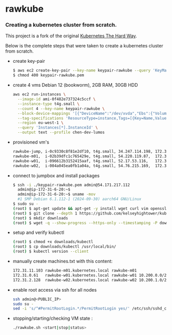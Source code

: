 # rawkube

### Creating a kubernetes cluster from scratch.
This project is a fork of the original [Kubernetes The Hard Way](https://github.com/kelseyhightower/kubernetes-the-hard-way).

Below is the complete steps that were taken to create a kubernetes cluster from scratch.


* create key-pair
  ```bash
  $ aws ec2 create-key-pair --key-name keypair-rawkube --query 'KeyMaterial' --output text > keypair-rawkube.pem --profile chen-dev-lumos
  $ chmod 400 keypair-rawkube.pem
  ```

* create 4 vms Debian 12 (bookworm), 2GB RAM, 30GB HDD
  ```bash
  aws ec2 run-instances \
    --image-id ami-0f482e737324c5ccf \
    --instance-type t4g.small \
    --count 4 --key-name keypair-rawkube \
    --block-device-mappings '[{"DeviceName":"/dev/xvda","Ebs":{"VolumeSize":30,"VolumeType":"gp3"}}]' \
    --tag-specifications 'ResourceType=instance,Tags=[{Key=Name,Value=k8s-node}]' \
    --region eu-west-1 \
    --query 'Instances[*].InstanceId' \
    --output text --profile chen-dev-lumos
  ```
* provisioned vm's
  ```bash
  rawkube-jump, i-0c9330c8f81e2df10, t4g.small, 34.247.114.198, 172.31.6.20
  rawkube-m01,  i-02b39dfc1c765429e, t4g.small, 54.220.119.87,  172.31.11.103
  rawkube-w01,  i-096612b3152415aaf, t4g.small, 52.17.53.116,   172.31.0.61
  rawkube-w02,  i-004a045ea0fb1a04a, t4g.small, 54.76.215.169,  172.31.2.128
  ```

* connect to jumpbox and install packages
  ```bash
  $ ssh -i ./keypair-rawkube.pem admin@54.171.217.112                                                                                                                                ✔  13:54:03 
    admin@ip-172-31-6-20:~$
    admin@ip-172-31-6-20:~$ uname -mov
    #1 SMP Debian 6.1.112-1 (2024-09-30) aarch64 GNU/Linux
  $ sudo su -
  (root) $ apt-get update && apt-get -y install wget curl vim openssl git
  (root) $ git clone --depth 1 https://github.com/kelseyhightower/kubernetes-the-hard-way.git
  (root) $ mkdir downloads
  (root) $ wget -q --show-progress --https-only --timestamping -P downloads -i downloads.txt
  ```

* setup and verify kubectl
  ```bash
  (root) $ chmod +x downloads/kubectl
  (root) $ cp downloads/kubectl /usr/local/bin/
  (root) $ kubectl version --client
  ```
* manually create machines.txt with this content:
  ```bash
  172.31.11.103 rawkube-m01.kubernetes.local rawkube-m01
  172.31.0.61   rawkube-w01.kubernetes.local rawkube-w01 10.200.0.0/24
  172.31.2.128  rawkube-w02.kubernetes.local rawkube-w02 10.200.1.0/24
  ```
* enable root access via ssh for all nodes
  ```bash
  ssh admin@<PUBLIC_IP>
  sudo su -
  sed -i 's/^#PermitRootLogin.*/PermitRootLogin yes/' /etc/ssh/sshd_config && systemctl restart sshd
  ```

* stopping/starting/checking VM state :
  ```bash
  ./rawkube.sh <start|stop|status>   
  ```

